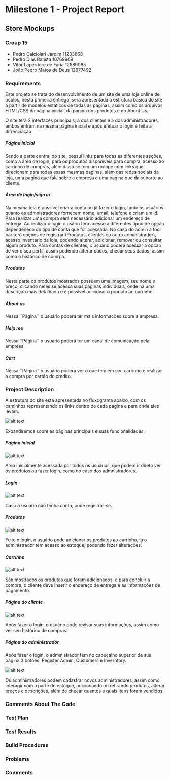 # Milestone 1 - Project Report
## Store Mockups

### Group 15 
- Pedro Calciolari Jardim 11233668
- Pedro Dias Batista 10768909
- Vitor Laperriere de Faria 12689085
- João Pedro Matos de Deus 12677492

### Requirements
Este projeto se trata do desenvolvimento de um site de uma loja online de óculos, nesta primeira entrega, será apresentada a estrutura básica do site a partir de modelos estáticos de todas as páginas, assim como os arquivos HTML/CSS da página inicial, da página dos produtos e do About Us.

O site terá 2 interfaces principais, a dos clientes e a dos administradores, ambos entram na mesma página inicial e após efetuar o login é feita a difrenciação.

##### Página inicial

Sendo a parte central do site, possuí links para todas as diferentes seções, como a área de login, para os produtos disponíveis para compra, acesso ao carrinho de compras, além disso se tem um rodapé com links que direcionam para todas essas mesmas paginas, além das redes sociais da loja, uma pagina que fala sobre a empresa e uma pagina que da suporte ao cliente.

##### Área de login/sign in

Na mesma tela é possível criar a conta ou já fazer o login, tanto os usuários quanto os admnistradores fornecem nome, email, telefone e criam um id. Para realizar uma compra será necessário adicionar um endereço de entrega. Ao realizar o login o usário terá acesso a diferentes tipod de opção dependenedo do tipo de conta que for acessada. No caso do admin a tool bar terá opções de registrar (Produtos, clientes ou outro administrador), acesso inventario da loja, podendo alterar, adicionar, remover ou consultar algum produto. Para contas de clientes, o usuario poderá acessar a opcao de ver o seu perfil, assim podendo alterar dados, checar seus dados, assim como o histórico de comrpa.

##### Produtos

Nesta parte os produtos mostrados possuem uma imagem, seu nome e preço, clicando neles se acessa suas páginas individuais, onde há uma descrição mais detalhada e é possível adicionar o produto ao carrinho.

##### About us

Nessa ¨Página¨ o usuário poderá ter mais informacões sobre a empresa. 

##### Help me

Nessa ¨Página¨ o usuário poderá ter um canal de comunicação pela empresa. 

##### Cart

Nessa ¨Página¨ o usuário poderá ver o que tem em seu carrinho e realizar a compra por cartão de credito. 


### Project Description

A estrutura do site está apresentada no fluxograma abaixo, com os caminhos representando os links dentro de cada página e para onde eles levam.

![alt text](https://github.com/pedrodbatista/Web-Grupo15/blob/f72b56f012a835c35d8b7642196964a08376dfd2/fluxograma.png)

Expandiremos sobre as páginas principais e suas funcionalidades.

##### Página inicial

![alt text](https://github.com/pedrodbatista/Web-Grupo15/blob/f9b16f8d0db361f342ac590a6b044a05fe4b5caf/principal.png)

Área inicialmente acessada por todos os usuários, que podem ir direto ver os produtos ou fazer login, como no caso dos admnistradores.

##### Login

![alt text](https://github.com/pedrodbatista/Web-Grupo15/blob/482291d8671120891594acd589832f928b1daca7/login.png)

Caso o usuário não tenha conta, pode registrar-se.

##### Produtos

![alt text](https://github.com/pedrodbatista/Web-Grupo15/blob/5f1129cd0f0a23b00c3322e4ed4d8b4bd9f1c990/produtos.png)

Feito o login, o usuário pode adicionar os produtos ao carrinho, já o administrador tem acesso ao estoque, podendo fazer alterações.

##### Carrinho

![alt text](https://github.com/pedrodbatista/Web-Grupo15/blob/38e6d68c6330d21f9e72144756d72e6237911659/carrinho.png)

São mostrados os produtos que foram adicionados, e para concluir a compra, o cliente deve inserir o endereço de entrega e as informações de pagamento.

##### Página do cliente

![alt text](https://github.com/pedrodbatista/Web-Grupo15/blob/13d590dde09b888772b98728d891059ca7cec727/user.png)

Após fazer o login, o usuário pode revisar suas informações, assim como ver seu histórico de compras.

##### Página do administrador

Após fazer o login, o administrador tem no cabeçalho superior de sua página 3 botões: Register Admin, Customers e Inverntory.

![alt text](https://github.com/pedrodbatista/Web-Grupo15/blob/482291d8671120891594acd589832f928b1daca7/admin.png)

Os administradores podem cadastrar novos administradores, assim como interagir com a parte do estoque, adicionando ou retirando produtos, alterar preços e descrições, além de checar quantos e quais itens foram vendidos.

### Comments About The Code

### Test Plan

### Test Results

### Build Procedures

### Problems

### Comments
